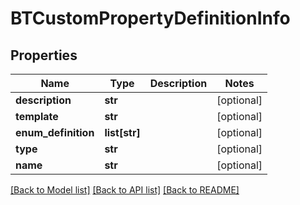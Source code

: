 # BTCustomPropertyDefinitionInfo

## Properties
Name | Type | Description | Notes
------------ | ------------- | ------------- | -------------
**description** | **str** |  | [optional] 
**template** | **str** |  | [optional] 
**enum_definition** | **list[str]** |  | [optional] 
**type** | **str** |  | [optional] 
**name** | **str** |  | [optional] 

[[Back to Model list]](../README.md#documentation-for-models) [[Back to API list]](../README.md#documentation-for-api-endpoints) [[Back to README]](../README.md)


